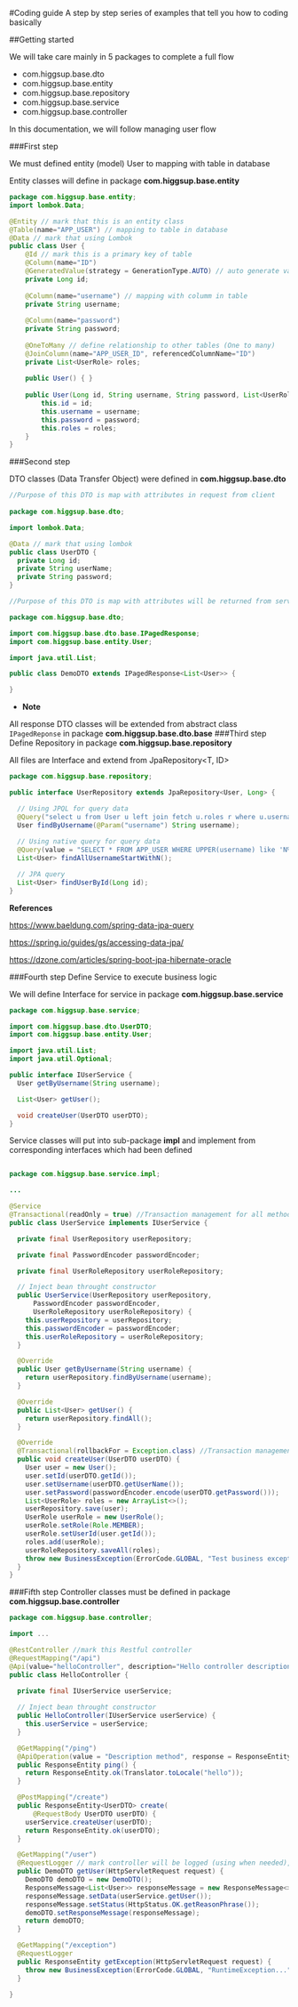 #Coding guide
A step by step series of examples that tell you how to coding basically

##Getting started

We will take care mainly in 5 packages to complete a full flow

* com.higgsup.base.dto 
* com.higgsup.base.entity 
* com.higgsup.base.repository
* com.higgsup.base.service
* com.higgsup.base.controller

In this documentation, we will follow managing user flow

###First step

We must defined entity (model) User to mapping with table in database

Entity classes will define in package **com.higgsup.base.entity**

```Java
package com.higgsup.base.entity;
import lombok.Data;

@Entity // mark that this is an entity class
@Table(name="APP_USER") // mapping to table in database
@Data // mark that using Lombok
public class User {
    @Id // mark this is a primary key of table
    @Column(name="ID")
    @GeneratedValue(strategy = GenerationType.AUTO) // auto generate value when create new 
    private Long id;
    
    @Column(name="username") // mapping with columm in table
    private String username;
    
    @Column(name="password")
    private String password;
    
    @OneToMany // define relationship to other tables (One to many)
    @JoinColumn(name="APP_USER_ID", referencedColumnName="ID")
    private List<UserRole> roles;
    
    public User() { }
    
    public User(Long id, String username, String password, List<UserRole> roles) {
        this.id = id;
        this.username = username;
        this.password = password;
        this.roles = roles;
    }
}
```

###Second step

DTO classes (Data Transfer Object) were defined in **com.higgsup.base.dto**

```Java 
//Purpose of this DTO is map with attributes in request from client
 
package com.higgsup.base.dto;

import lombok.Data;

@Data // mark that using lombok
public class UserDTO {
  private Long id;
  private String userName;
  private String password;
}
```

```Java 
//Purpose of this DTO is map with attributes will be returned from server after business logic execution 

package com.higgsup.base.dto;

import com.higgsup.base.dto.base.IPagedResponse;
import com.higgsup.base.entity.User;

import java.util.List;

public class DemoDTO extends IPagedResponse<List<User>> {

}
```

* **Note**

All response DTO classes will be extended from abstract class `IPagedReponse` in package **com.higgsup.base.dto.base**
###Third step
Define Repository in package **com.higgsup.base.repository**

All files are Interface and extend from JpaRepository<T, ID>

```Java
package com.higgsup.base.repository;

public interface UserRepository extends JpaRepository<User, Long> {

  // Using JPQL for query data
  @Query("select u from User u left join fetch u.roles r where u.username=:username")
  User findByUsername(@Param("username") String username);
    
  // Using native query for query data
  @Query(value = "SELECT * FROM APP_USER WHERE UPPER(username) like 'N%' ", nativeQuery = true)
  List<User> findAllUsernameStartWithN();

  // JPA query
  List<User> findUserById(Long id);
}
```
**References**

https://www.baeldung.com/spring-data-jpa-query

https://spring.io/guides/gs/accessing-data-jpa/

https://dzone.com/articles/spring-boot-jpa-hibernate-oracle

###Fourth step
Define Service to execute business logic

We will define Interface for service in package **com.higgsup.base.service**

```Java
package com.higgsup.base.service;

import com.higgsup.base.dto.UserDTO;
import com.higgsup.base.entity.User;

import java.util.List;
import java.util.Optional;

public interface IUserService {
  User getByUsername(String username);

  List<User> getUser();

  void createUser(UserDTO userDTO);
}
```

Service classes will put into sub-package **impl** and implement from corresponding interfaces which had been defined
```Java

package com.higgsup.base.service.impl;

...

@Service
@Transactional(readOnly = true) //Transaction management for all method in service 
public class UserService implements IUserService {

  private final UserRepository userRepository;

  private final PasswordEncoder passwordEncoder;

  private final UserRoleRepository userRoleRepository;

  // Inject bean throught constructor
  public UserService(UserRepository userRepository,
      PasswordEncoder passwordEncoder,
      UserRoleRepository userRoleRepository) {
    this.userRepository = userRepository;
    this.passwordEncoder = passwordEncoder;
    this.userRoleRepository = userRoleRepository;
  }

  @Override
  public User getByUsername(String username) {
    return userRepository.findByUsername(username);
  }

  @Override
  public List<User> getUser() {
    return userRepository.findAll();
  }

  @Override
  @Transactional(rollbackFor = Exception.class) //Transaction management for specify method
  public void createUser(UserDTO userDTO) {
    User user = new User();
    user.setId(userDTO.getId());
    user.setUsername(userDTO.getUserName());
    user.setPassword(passwordEncoder.encode(userDTO.getPassword()));
    List<UserRole> roles = new ArrayList<>();
    userRepository.save(user);
    UserRole userRole = new UserRole();
    userRole.setRole(Role.MEMBER);
    userRole.setUserId(user.getId());
    roles.add(userRole);
    userRoleRepository.saveAll(roles);
    throw new BusinessException(ErrorCode.GLOBAL, "Test business exception...");
  }
}
```

###Fifth step
Controller classes must be defined in package **com.higgsup.base.controller**

```Java
package com.higgsup.base.controller;

import ...

@RestController //mark this Restful controller 
@RequestMapping("/api")
@Api(value="helloController", description="Hello controller description") //Swagger define for class
public class HelloController {

  private final IUserService userService;
  
  // Inject bean throught constructor
  public HelloController(IUserService userService) {
    this.userService = userService;
  }

  @GetMapping("/ping")
  @ApiOperation(value = "Description method", response = ResponseEntity.class) //Swagger define for controller
  public ResponseEntity ping() {
    return ResponseEntity.ok(Translator.toLocale("hello"));
  }

  @PostMapping("/create")
  public ResponseEntity<UserDTO> create(
      @RequestBody UserDTO userDTO) {
    userService.createUser(userDTO);
    return ResponseEntity.ok(userDTO);
  }

  @GetMapping("/user")
  @RequestLogger // mark controller will be logged (using when needed), if we use this annotation, we must declare HttpServletRequest as parameter in method 
  public DemoDTO getUser(HttpServletRequest request) {
    DemoDTO demoDTO = new DemoDTO();
    ResponseMessage<List<User>> responseMessage = new ResponseMessage<>();
    responseMessage.setData(userService.getUser());
    responseMessage.setStatus(HttpStatus.OK.getReasonPhrase());
    demoDTO.setResponseMessage(responseMessage);
    return demoDTO;
  }

  @GetMapping("/exception")
  @RequestLogger
  public ResponseEntity getException(HttpServletRequest request) {
    throw new BusinessException(ErrorCode.GLOBAL, "RuntimeException...");
  }

}

```